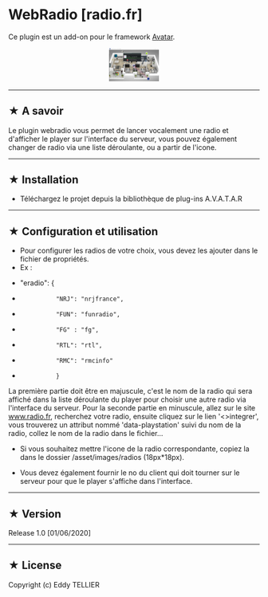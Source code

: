 # WebRadio [radio.fr]

Ce plugin est un add-on pour le framework [Avatar](https://github.com/Spikharpax/Avatar-Serveur-3.0).

<p align="center"><img src="webradio/assets/images/player.png" width="20%" height="20%"/></p>

***
## ★ A savoir
Le plugin webradio vous permet de lancer vocalement une radio et d'afficher le player sur l'interface du serveur, vous pouvez également changer de radio via une liste déroulante, ou a partir de l'icone.

***
## ★ Installation
* Téléchargez le projet depuis la bibliothèque de plug-ins A.V.A.T.A.R

***
## ★ Configuration et utilisation
* Pour configurer les radios de votre choix, vous devez les ajouter dans le fichier de propriétés. 
* Ex     : 
  
- "eradio": {
-				"NRJ": "nrjfrance",
-				"FUN": "funradio",
-				"FG" : "fg",
-				"RTL": "rtl",
-				"RMC": "rmcinfo"
-               }
La première partie doit être en majuscule, c'est le nom de la radio qui sera affiché dans la liste déroulante du player pour choisir une autre radio via l'interface du serveur. Pour la seconde partie en minuscule, allez sur le site www.radio.fr, recherchez votre radio, ensuite cliquez sur le lien '<>integrer', vous trouverez un attribut nommé 'data-playstation' suivi du nom de la radio, collez le nom de la radio dans le fichier...

* Si vous souhaitez mettre l'icone de la radio correspondante, copiez la dans le dossier /asset/images/radios (18px*18px).

* Vous devez également fournir le no du client qui doit tourner sur le serveur pour que le player s'affiche dans l'interface.

***
## ★ Version
Release 1.0 [01/06/2020]

***
## ★ License
Copyright (c) Eddy TELLIER

<BR><BR>